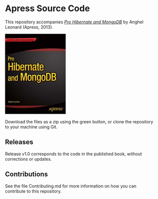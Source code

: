 # Apress Source Code

This repository accompanies [*Pro Hibernate and MongoDB*](http://www.apress.com/9781430257943) by Anghel Leonard (Apress, 2013).

![Cover image](9781430257943.jpg)

Download the files as a zip using the green button, or clone the repository to your machine using Git.

## Releases

Release v1.0 corresponds to the code in the published book, without corrections or updates.

## Contributions

See the file Contributing.md for more information on how you can contribute to this repository.
